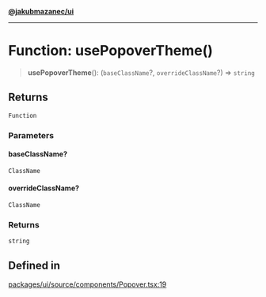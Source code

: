 [**@jakubmazanec/ui**](../README.md)

---

# Function: usePopoverTheme()

> **usePopoverTheme**(): (`baseClassName`?, `overrideClassName`?) => `string`

## Returns

`Function`

### Parameters

#### baseClassName?

`ClassName`

#### overrideClassName?

`ClassName`

### Returns

`string`

## Defined in

[packages/ui/source/components/Popover.tsx:19](https://github.com/jakubmazanec/tools/blob/077fa4993ebe623b1c463499cc41912353ae6eb1/packages/ui/source/components/Popover.tsx#L19)
